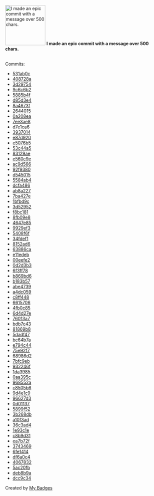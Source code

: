 <img src="https://my-badges.github.io/my-badges/epic-commit.png" alt="I made an epic commit with a message over 500 chars." title="I made an epic commit with a message over 500 chars." width="128">
<strong>I made an epic commit with a message over 500 chars.</strong>
<br><br>

Commits:

- <a href="https://github.com/VatsalSy/battery-batt-control/commit/531ab0c125ab22d19ed1e37d24d720e92a18b3a0">531ab0c</a>
- <a href="https://github.com/VatsalSy/battery-batt-control/commit/408728ae25c1fcf1eae26754f73894c93650fdc5">408728a</a>
- <a href="https://github.com/VatsalSy/battery-batt-control/commit/3d297547ef25b6d23ff180db4e8b13cda3b2b514">3d29754</a>
- <a href="https://github.com/VatsalSy/battery-batt-control/commit/9c6c6b2a2f78be34755b60ff1022d1ce3971f843">9c6c6b2</a>
- <a href="https://github.com/VatsalSy/battery-batt-control/commit/5885b4f28a58c86554e4a94cf6a0df20b55dd407">5885b4f</a>
- <a href="https://github.com/VatsalSy/gruvbox_custom_themes/commit/d85d3e484e650ec56c60bebb406f4aa397d06853">d85d3e4</a>
- <a href="https://github.com/VatsalSy/RemindersSync/commit/8a4673f83dca1d9cffba6fc53237d0da01a381bc">8a4673f</a>
- <a href="https://github.com/VatsalSy/RemindersSync/commit/2644015c2b4390cdfbed6f7fcbabb0c659c0f85c">2644015</a>
- <a href="https://github.com/VatsalSy/RemindersSync/commit/0a208ea7d1c3dc3823baecfa358dfde9e20a1af9">0a208ea</a>
- <a href="https://github.com/VatsalSy/RemindersSync/commit/7ee3ae84f8b3394f44be20bffe29ccda014419d6">7ee3ae8</a>
- <a href="https://github.com/VatsalSy/RemindersSync/commit/d7e1ca6d3ab7cf474aa1aef3448511b276042c3d">d7e1ca6</a>
- <a href="https://github.com/VatsalSy/RemindersSync/commit/39370149ef739e611bf6610a5dbde3ed8991f0c2">3937014</a>
- <a href="https://github.com/VatsalSy/RemindersSync/commit/e87d920f071b739a1d1035f6684cf7b240be9321">e87d920</a>
- <a href="https://github.com/VatsalSy/RemindersSync/commit/e5076b5387a885b0e55231657b10b83823cd72a7">e5076b5</a>
- <a href="https://github.com/VatsalSy/RemindersSync/commit/53c44a513cabce88cf82af7ef2f9dcc9ce4ccc93">53c44a5</a>
- <a href="https://github.com/VatsalSy/RemindersSync/commit/83129ae033cf77cb990680667f6ee9a4edc15998">83129ae</a>
- <a href="https://github.com/VatsalSy/RemindersSync/commit/e560c9ee4d8720398833f2c33851898f232e6f89">e560c9e</a>
- <a href="https://github.com/VatsalSy/RemindersSync/commit/ac9d5666364aae297cecf58c113429d5c320433f">ac9d566</a>
- <a href="https://github.com/VatsalSy/raycast-extensions/commit/92f93804a9fb79a66fb2391062809d9671d88391">92f9380</a>
- <a href="https://github.com/VatsalSy/raycast-extensions/commit/d545015bf5b06655ba1e1391074f73c0b00102d6">d545015</a>
- <a href="https://github.com/VatsalSy/raycast-extensions/commit/5584ab40f6b6a0c510048db801b5cdd34fd82fbd">5584ab4</a>
- <a href="https://github.com/VatsalSy/commits-readme-stats/commit/dcfa486bb1088e5d35629c0a378d4e8f8cc29be0">dcfa486</a>
- <a href="https://github.com/VatsalSy/commits-readme-stats/commit/ab8a22757d0ea57da6912632730dbcf872c8bfdd">ab8a227</a>
- <a href="https://github.com/VatsalSy/commits-readme-stats/commit/7ba427e528ab97191193f1e1e5db91a81b52068e">7ba427e</a>
- <a href="https://github.com/VatsalSy/commits-readme-stats/commit/1bfbd9c580d5a79897afe4b16bf8409d09c01ca1">1bfbd9c</a>
- <a href="https://github.com/VatsalSy/commits-readme-stats/commit/3d5295282a462381825cf792fda810c217949040">3d52952</a>
- <a href="https://github.com/VatsalSy/commits-readme-stats/commit/f8bc1813119aba986d455e05c95bcb2835e9e3de">f8bc181</a>
- <a href="https://github.com/VatsalSy/commits-readme-stats/commit/8fb09e8f44d3041b8111e89486e59f4d18a93ed2">8fb09e8</a>
- <a href="https://github.com/VatsalSy/commits-readme-stats/commit/4647e85825515081a4842a826fff3c5b15150f55">4647e85</a>
- <a href="https://github.com/VatsalSy/commits-readme-stats/commit/9929ef30defd74c549f78d19f2f9ac4de2dcf398">9929ef3</a>
- <a href="https://github.com/VatsalSy/commits-readme-stats/commit/5408f6f063341c272d1c8d4abf42fc5764c0e144">5408f6f</a>
- <a href="https://github.com/VatsalSy/commits-readme-stats/commit/34fdef1e81e75c9ff4be03038ca4f1225fe8d21b">34fdef1</a>
- <a href="https://github.com/VatsalSy/commits-readme-stats/commit/8152ad6a225c4ad1b4c54d689cef3d593e861717">8152ad6</a>
- <a href="https://github.com/VatsalSy/commits-readme-stats/commit/63886ca2e15dfd7329a51263c0f91dcd37382dc4">63886ca</a>
- <a href="https://github.com/VatsalSy/commits-readme-stats/commit/e11edebb2ca31879daef3d83d303c6e497de6ae8">e11edeb</a>
- <a href="https://github.com/VatsalSy/filamentsVE/commit/00eefe26ab12a635bbd3f142b0d46284cb4d1e73">00eefe2</a>
- <a href="https://github.com/VatsalSy/filamentsVE/commit/0d2d3b36e5930ff70aa7bf9df072c5fe247790b7">0d2d3b3</a>
- <a href="https://github.com/VatsalSy/filamentsVE/commit/6f3ff78a058296ae97ab05160d7aca315cd1af1a">6f3ff78</a>
- <a href="https://github.com/VatsalSy/filamentsVE/commit/b869bd6b12e9efac36156b3475c4df8f0a3482e0">b869bd6</a>
- <a href="https://github.com/VatsalSy/filamentsVE/commit/b183b573edf4e1e5b156e532d70761e5eb18583c">b183b57</a>
- <a href="https://github.com/VatsalSy/filamentsVE/commit/abe47390ca89af74f8abf773a2093a44c6f8ce9b">abe4739</a>
- <a href="https://github.com/VatsalSy/filamentsVE/commit/a4dc059a268981b7c0cd75e6557db53248b82fb1">a4dc059</a>
- <a href="https://github.com/SaumiliJana/WrinklingBubbles_old/commit/c8ff4485c8e3a974324f685faf137a3808819d89">c8ff448</a>
- <a href="https://github.com/SaumiliJana/WrinklingBubbles_old/commit/661570646dd7838f8c074d0f9e66deb91b253fb0">6615706</a>
- <a href="https://github.com/VatsalSy/DropImpact_viscoplastic_epsilonformulation/commit/4fb0c85e04d9833d613025db6580ad3ee8eef26e">4fb0c85</a>
- <a href="https://github.com/VatsalSy/DropImpact_viscoplastic_epsilonformulation/commit/6d4d27e2a30f9fd28ff4dc900ca79b3051a46ba6">6d4d27e</a>
- <a href="https://github.com/VatsalSy/DropImpact_viscoplastic_epsilonformulation/commit/76013a7f95a5487ae03fada8887476b6e6a78947">76013a7</a>
- <a href="https://github.com/VatsalSy/DropImpact_viscoplastic_epsilonformulation/commit/bdb7c43bf107a9b1189bc658a4eac8dfc940ab71">bdb7c43</a>
- <a href="https://github.com/VatsalSy/DropImpact_viscoplastic_epsilonformulation/commit/81869b8c21a42735f1fbd99c12c859735d5f5ddf">81869b8</a>
- <a href="https://github.com/VatsalSy/DropImpact_viscoplastic_epsilonformulation/commit/5dadf47537143bfc309f1f2c291941ece86df531">5dadf47</a>
- <a href="https://github.com/VatsalSy/DropImpact_viscoplastic_epsilonformulation/commit/bc64b7a0c279badb17a1f13147e1fff95deac02e">bc64b7a</a>
- <a href="https://github.com/VatsalSy/The-role-of-viscosity-on-drop-impact-forces/commit/e794c44f204e4adecbd3535c7277b4ff7bb61f4e">e794c44</a>
- <a href="https://github.com/VatsalSy/The-role-of-viscosity-on-drop-impact-forces/commit/75e92f79e830518f1921cdbc99fa6a78481ddc5a">75e92f7</a>
- <a href="https://github.com/VatsalSy/The-role-of-viscosity-on-drop-impact-forces/commit/68986d2a553d275b96c77ff11ed3f04bf04f8427">68986d2</a>
- <a href="https://github.com/VatsalSy/The-role-of-viscosity-on-drop-impact-forces/commit/7bfc9ebfbf220f31f9a28da046edef324ab2ea77">7bfc9eb</a>
- <a href="https://github.com/VatsalSy/testWebsite/commit/932246f368d2e841d2ca5df8acff1222220b056a">932246f</a>
- <a href="https://github.com/VatsalSy/hyphal-flow/commit/1da39856063649cb02ac89b836913cdf5b17db66">1da3985</a>
- <a href="https://github.com/VatsalSy/hyphal-flow/commit/0aa395c3d6be5d57d9f06164302a073189a18709">0aa395c</a>
- <a href="https://github.com/VatsalSy/hyphal-flow/commit/968552a1c36652767a647a3d1744ebae637a5ed6">968552a</a>
- <a href="https://github.com/VatsalSy/hyphal-flow/commit/c8505b6f1db3fca0ddf34ad05f15a8b5bb95eed7">c8505b6</a>
- <a href="https://github.com/VatsalSy/hyphal-flow/commit/9d4e1c9f9e3308560a64c599327d55a868347000">9d4e1c9</a>
- <a href="https://github.com/comphy-lab/VatsalSy/commit/96627d3838d0710e2835ec3f847484cd90d4a22e">96627d3</a>
- <a href="https://github.com/VatsalSy/ViscousDropImpactForces.R2/commit/0d0113781b183b04ce350be496dc10839298435d">0d01137</a>
- <a href="https://github.com/VatsalSy/ViscousDropImpactForces.R2/commit/5899f52097fef8140df1e2ef6e16c584c19f3e10">5899f52</a>
- <a href="https://github.com/VatsalSy/ViscousDropImpactForces.R2/commit/3b268dbdafacd150ee91403b700421a3c7818337">3b268db</a>
- <a href="https://github.com/VatsalSy/ViscousDropImpactForces.R2/commit/a10f3adae25f94b3c23c8762ac3c8c9f8144c98a">a10f3ad</a>
- <a href="https://github.com/VatsalSy/ViscousDropImpactForces.R2/commit/36c3ad4c01e881583d4f3274508f9bc4adf386bb">36c3ad4</a>
- <a href="https://github.com/VatsalSy/ViscousDropImpactForces.R2/commit/1e93c1ea2f63e8ef66bcff1de7f6104c4b55c5f6">1e93c1e</a>
- <a href="https://github.com/VatsalSy/ViscousDropImpactForces.R2/commit/c8b9d316637c0d0a3409c86ff37fc19f356b5c82">c8b9d31</a>
- <a href="https://github.com/VatsalSy/ViscousDropImpactForces.R2/commit/ea7b72f76054b7f28ba60781f9837294dbca5a9e">ea7b72f</a>
- <a href="https://github.com/VatsalSy/ViscousDropImpactForces.R2/commit/37434698f286f02dc45e180c7c8f53bc54efbe91">3743469</a>
- <a href="https://github.com/VatsalSy/ViscousDropImpactForces.R2/commit/6fe1414db41cefac36d7af21f7d98e5101ba79da">6fe1414</a>
- <a href="https://github.com/VatsalSy/ViscousDropImpactForces.R2/commit/df6a0c4f853cf72cf4391f016ade463c9a680315">df6a0c4</a>
- <a href="https://github.com/VatsalSy/ViscousDropImpactForces.R2/commit/406783257106fd310b1a1f25920fadbaadfbb8e5">4067832</a>
- <a href="https://github.com/VatsalSy/ViscousDropImpactForces.R2/commit/5ac20fbd541739ea37eb72f0138e81db82f737ee">5ac20fb</a>
- <a href="https://github.com/VatsalSy/ViscousDropImpactForces.R2/commit/deb8b9a720cf85d52046b11b70fa575e9f15a8ed">deb8b9a</a>
- <a href="https://github.com/VatsalSy/Vatsal_CV/commit/dcc9c345c5ed5fc29a3277e2e33ee6ecf087d4c4">dcc9c34</a>


Created by <a href="https://github.com/my-badges/my-badges">My Badges</a>